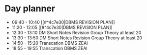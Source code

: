 
# Day planner

- 09:40 - 10:40 [[#^4c7e30|DBMS REVISION PLAN]]
- 11:20 - 12:05 [[#^4c7e30|DBMS REVISION PLAN]]
- 12:30 - 13:10 DM Short Notes Revision Group Theory at least 20
- 13:30 - 13:50 DM Short Notes Revision Group Theory at least 20
- 14:50 - 15:20 Transcation DBMS ZEAl
- 18:55 - 19:55 Transcation DBMS ZEAl
